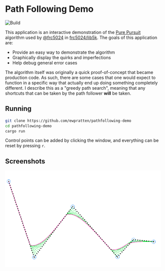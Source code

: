 # Path Following Demo

![Build](https://github.com/Ewpratten/pathfollowing-demo/workflows/Build/badge.svg)

This application is an interactive demonstration of the [Pure Pursuit](http://www.enseignement.polytechnique.fr/profs/informatique/Eric.Goubault/MRIS/coulter_r_craig_1992_1.pdf) algorithm used by [@frc5024](https://github.com/frc5024) in [frc5024/lib5k](https://github.com/frc5024/lib5k). The goals of this application are:

 - Provide an easy way to demonstrate the algorithm
 - Graphically display the quirks and imperfections
 - Help debug general error cases

The algorithm itself was originally a quick proof-of-concept that became production code. As such, there are some cases that one would expect to function in a specific way that actually end up doing something completely different. I describe this as a "greedy path search", meaning that any shortcuts that can be taken by the path follower **will** be taken.

## Running

```sh
git clone https://github.com/ewpratten/pathfollowing-demo
cd pathfollowing-demo
cargo run
```

Control points can be added by clicking the window, and everything can be reset by pressing `r`.

## Screenshots

![](./screenshot.png)